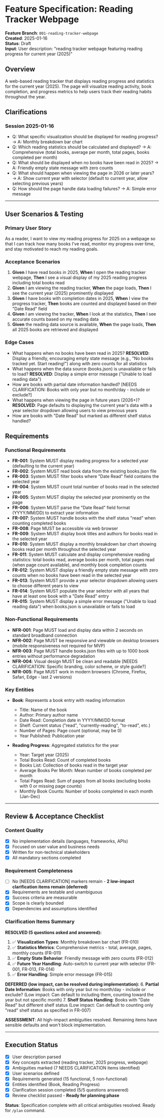# Feature Specification: Reading Tracker Webpage

**Feature Branch**: `001-reading-tracker-webpage`  
**Created**: 2025-01-16  
**Status**: Draft  
**Input**: User description: "reading tracker webpage featuring reading progress for current year (2025)"

## Overview

A web-based reading tracker that displays reading progress and statistics for the current year (2025). The page will visualize reading activity, book completion, and progress metrics to help users track their reading habits throughout the year.

## Clarifications

### Session 2025-01-16

- Q: What specific visualization should be displayed for reading progress? → A: Monthly breakdown bar chart
- Q: Which reading statistics should be calculated and displayed? → A: Comprehensive (total books, average per month, total pages, books completed per month)
- Q: What should be displayed when no books have been read in 2025? → A: Friendly empty state message with zero counts
- Q: What should happen when viewing the page in 2026 or later years? → A: Show current year with selector (default to current year, allow selecting previous years)
- Q: How should the page handle data loading failures? → A: Simple error message

---

## User Scenarios & Testing

### Primary User Story

As a reader, I want to view my reading progress for 2025 on a webpage so that I can track how many books I've read, monitor my progress over time, and stay motivated to reach my reading goals.

### Acceptance Scenarios

1. **Given** I have read books in 2025, **When** I open the reading tracker webpage, **Then** I see a visual display of my 2025 reading progress including total books read
2. **Given** I am viewing the reading tracker, **When** the page loads, **Then** I see the current year (2025) prominently displayed
3. **Given** I have books with completion dates in 2025, **When** I view the progress tracker, **Then** books are counted and displayed based on their "Date Read" field
4. **Given** I am viewing the tracker, **When** I look at the statistics, **Then** I see accurate counts based on my reading data
5. **Given** the reading data source is available, **When** the page loads, **Then** all 2025 books are retrieved and displayed

### Edge Cases

- What happens when no books have been read in 2025? **RESOLVED**: Display a friendly, encouraging empty state message (e.g., "No books tracked yet. Start reading!") along with zero counts for all statistics
- What happens when the data source (books.json) is unavailable or fails to load? **RESOLVED**: Display a simple error message ("Unable to load reading data")
- How are books with partial date information handled? [NEEDS CLARIFICATION: Books with only year but no month/day - include or exclude?]
- What happens when viewing the page in future years (2026+)? **RESOLVED**: Page defaults to displaying the current year's data with a year selector dropdown allowing users to view previous years
- How are books with "Date Read" but marked as different shelf status handled?

## Requirements

### Functional Requirements

- **FR-001**: System MUST display reading progress for a selected year (defaulting to the current year)
- **FR-002**: System MUST read book data from the existing books.json file
- **FR-003**: System MUST filter books where "Date Read" field contains the selected year
- **FR-004**: System MUST count total number of books read in the selected year
- **FR-005**: System MUST display the selected year prominently on the page
- **FR-006**: System MUST parse the "Date Read" field format (YYYY/MM/DD) to extract year information
- **FR-007**: System MUST handle books with the shelf status "read" when counting completed books
- **FR-008**: Page MUST be accessible via web browser
- **FR-009**: System MUST display book titles and authors for books read in the selected year
- **FR-010**: System MUST display a monthly breakdown bar chart showing books read per month throughout the selected year
- **FR-011**: System MUST calculate and display comprehensive reading statistics: total books read, average books per month, total pages read (when page count available), and monthly book completion counts
- **FR-012**: System MUST display a friendly empty state message with zero counts when no books have been read in the selected year
- **FR-013**: System MUST provide a year selector dropdown allowing users to choose different years to view
- **FR-014**: System MUST populate the year selector with all years that have at least one book with a "Date Read" entry
- **FR-015**: System MUST display a simple error message ("Unable to load reading data") when books.json is unavailable or fails to load

### Non-Functional Requirements

- **NFR-001**: Page MUST load and display data within 2 seconds on standard broadband connection
- **NFR-002**: Page MUST be responsive and viewable on desktop browsers (mobile responsiveness not required for MVP)
- **NFR-003**: Page MUST handle books.json files with up to 1000 book entries without performance degradation
- **NFR-004**: Visual design MUST be clean and readable [NEEDS CLARIFICATION: Specific branding, color scheme, or style guide?]
- **NFR-005**: Page MUST work in modern browsers (Chrome, Firefox, Safari, Edge - last 2 versions)

### Key Entities

- **Book**: Represents a book entry with reading information
  - Title: Name of the book
  - Author: Primary author name
  - Date Read: Completion date in YYYY/MM/DD format
  - Shelf: Current status ("read", "currently-reading", "to-read", etc.)
  - Number of Pages: Page count (optional, may be 0)
  - Year Published: Publication year

- **Reading Progress**: Aggregated statistics for the year
  - Year: Target year (2025)
  - Total Books Read: Count of completed books
  - Books List: Collection of books read in the target year
  - Average Books Per Month: Mean number of books completed per month
  - Total Pages Read: Sum of pages from all books (excluding books with 0 or missing page counts)
  - Monthly Book Counts: Number of books completed in each month (Jan-Dec)

---

## Review & Acceptance Checklist

### Content Quality
- [x] No implementation details (languages, frameworks, APIs)
- [x] Focused on user value and business needs
- [x] Written for non-technical stakeholders
- [x] All mandatory sections completed

### Requirement Completeness
- [ ] No [NEEDS CLARIFICATION] markers remain - **2 low-impact clarification items remain (deferred)**
- [x] Requirements are testable and unambiguous
- [x] Success criteria are measurable
- [x] Scope is clearly bounded
- [x] Dependencies and assumptions identified

### Clarification Items Summary

**RESOLVED (5 questions asked and answered):**
1. ✅ **Visualization Types**: Monthly breakdown bar chart (FR-010)
2. ✅ **Statistics Metrics**: Comprehensive metrics - total, average, pages, monthly counts (FR-011)
3. ✅ **Empty State Behavior**: Friendly message with zero counts (FR-012)
4. ✅ **Future Year Handling**: Auto-switch to current year with selector (FR-001, FR-013, FR-014)
5. ✅ **Error Handling**: Simple error message (FR-015)

**DEFERRED (low impact, can be resolved during implementation):**
6. **Partial Date Information**: Books with only year but no month/day - include or exclude? (Low impact: Can default to including them, counting toward the year but not specific month)
7. **Shelf Status Handling**: Books with "Date Read" but different shelf status (Low impact: Can default to counting only "read" shelf status as specified in FR-007)

**ASSESSMENT**: All high-impact ambiguities resolved. Remaining items have sensible defaults and won't block implementation.

---

## Execution Status

- [x] User description parsed
- [x] Key concepts extracted (reading tracker, 2025 progress, webpage)
- [x] Ambiguities marked (7 NEEDS CLARIFICATION items identified)
- [x] User scenarios defined
- [x] Requirements generated (15 functional, 5 non-functional)
- [x] Entities identified (Book, Reading Progress)
- [x] Clarification session completed (5/5 questions answered)
- [x] Review checklist passed - **Ready for planning phase**

**Status**: Specification complete with all critical ambiguities resolved. Ready for `/plan` command.
